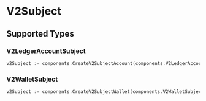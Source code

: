 # V2Subject


## Supported Types

### V2LedgerAccountSubject

```go
v2Subject := components.CreateV2SubjectAccount(components.V2LedgerAccountSubject{/* values here */})
```

### V2WalletSubject

```go
v2Subject := components.CreateV2SubjectWallet(components.V2WalletSubject{/* values here */})
```

